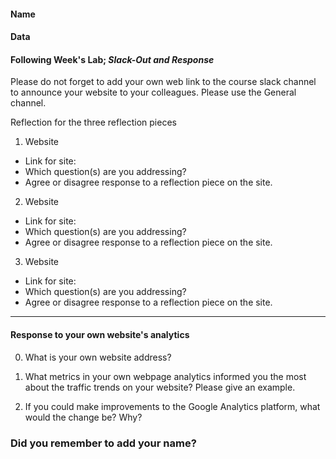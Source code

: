 #### Name

#### Data

####  Following Week's Lab; *Slack-Out and Response*


Please do not forget to add your own web link to the course slack channel to announce your website to your colleagues. Please use the General channel.


Reflection for the three reflection pieces

1. Website
 + Link for site:
 + Which question(s) are you addressing?
 + Agree or disagree response to a reflection piece on the site.

2. Website
 + Link for site:
 + Which question(s) are you addressing?
 + Agree or disagree response to a reflection piece on the site.

3. Website
 + Link for site:
 + Which question(s) are you addressing?
 + Agree or disagree response to a reflection piece on the site.


____

#### Response to your own website's analytics

 0. What is your own website address?

 

 1. What metrics in your own webpage analytics informed you the most about the traffic trends on your website? Please give an example.



 2. If you could make improvements to the Google Analytics platform, what would the change be? Why?


### Did you remember to add your name?
